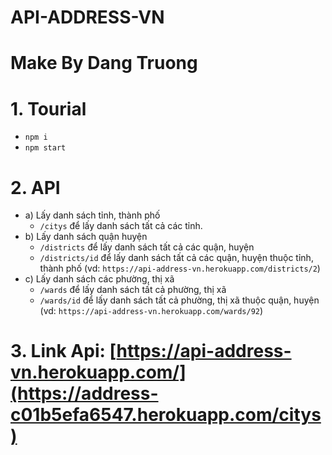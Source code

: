 # API-ADDRESS-VN
# Make By Dang Truong
# 1. Tourial
  - `npm i`
  - `npm start`
# 2. API
  - a) Lấy danh sách tỉnh, thành phố
    - `/citys` để lấy danh sách tất cả các tỉnh.
  - b) Lấy danh sách quận huyện
    - `/districts` để lấy danh sách tất cả các quận, huyện
    - `/districts/id` để lấy danh sách tất cả các quận, huyện thuộc tỉnh, thành phố (vd: `https://api-address-vn.herokuapp.com/districts/2`)
  - c) Lấy danh sách các phường, thị xã
    - `/wards` để lấy danh sách tất cả phường, thị xã
    - `/wards/id` để lấy danh sách tất cả phường, thị xã thuộc quận, huyện (vd: `https://api-address-vn.herokuapp.com/wards/92`)
# 3. Link Api: [https://api-address-vn.herokuapp.com/](https://address-c01b5efa6547.herokuapp.com/citys)
